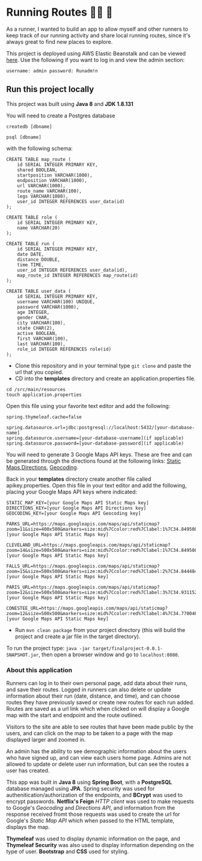 
# Running Routes 🏃‍♀️ :runner:

As a runner, I wanted to build an app to allow myself and other runners to keep track of our running activity and share local running routes, since it's always great to find new places to explore. 

This project is deployed using AWS Elastic Beanstalk and can be viewed [here](http://runninglog-env.3npbd4agqq.us-east-2.elasticbeanstalk.com/). Use the following if you want to log in and view the admin section: 

`username: admin password: Runadm!n`

## Run this project locally

This project was built using **Java 8** and **JDK 1.8.131**

You will need to create a Postgres database 

`createdb [dbname]`

`psql [dbname]`

with the following schema:

```
CREATE TABLE map_route (
    id SERIAL INTEGER PRIMARY KEY,
    shared BOOLEAN,
    startposition VARCHAR(1000),
    endposition VARCHAR(1000),
    url VARCHAR(1000),
    route_name VARCHAR(100),
    legs VARCHAR(1000),
    user_id INTEGER REFERENCES user_data(id)
);

CREATE TABLE role (
    id SERIAL INTEGER PRIMARY KEY, 
    name VARCHAR(20)
);

CREATE TABLE run (
    id SERIAL INTEGER PRIMARY KEY, 
    date DATE,
    distance DOUBLE,
    time TIME,
    user_id INTEGER REFERENCES user_data(id),
    map_route_id INTEGER REFERENCES map_route(id)
);

CREATE TABLE user_data (
    id SERIAL INTEGER PRIMARY KEY, 
    username VARCHAR(100) UNIQUE,
    password VARCHAR(1000),
    age INTEGER,
    gender CHAR,
    city VARCHAR(100),
    state CHAR(2),
    active BOOLEAN,
    first VARCHAR(100),
    last VARCHAR(100),
    role_id INTEGER REFERENCES role(id)
);
```

* Clone this repository and in your terminal type `git clone` and paste the url that you copied. 
* CD into the **templates** directory and create an application.properties file.
 
 ```
cd /src/main/resources
touch application.properties
```
Open this file using your favorite text editor and add the following:

```
spring.thymeleaf.cache=false

spring.datasource.url=jdbc:postgresql://localhost:5432/[your-database-name]
spring.datasource.username=[your-database-username](if applicable)
spring.datasource.password=[your-database-password](if applicable)
```
 
 You will need to generate 3 Google Maps API keys. These are free and can be generated through the directions found at the following links: [Static Maps](https://developers.google.com/maps/documentation/static-maps/),[Directions](https://developers.google.com/maps/documentation/directions/), [Geocoding](https://developers.google.com/maps/documentation/geocoding/start).
 
 Back in your **templates** directory create another file called apikey.properties. Open this file in your text editor and add the following, placing your Google Maps API keys where indicated:
 
 ```
STATIC_MAP_KEY=[your Google Maps API Static Maps key]
DIRECTIONS_KEY=[your Google Maps API Directions key]
GEOCODING_KEY=[your Google Maps API Geocoding key]

PARKS_URL=https://maps.googleapis.com/maps/api/staticmap?zoom=11&size=400x500&markers=size:mid%7Ccolor:red%7Clabel:1%7C34.8495083,-82.384894&markers=size:mid%7Ccolor:red%7Clabel:2%7C34.8444847,-82.40111550000002&markers=size:mid%7Ccolor:red%7Clabel:4%7C34.9311528,-82.36975679999999&markers=size:mid%7Ccolor:red%7Clabel:3%7C34.7700466,-82.3492679&key=[your Google Maps API Static Maps key]

CLEVELAND_URL=https://maps.googleapis.com/maps/api/staticmap?zoom=14&size=500x500&markers=size:mid%7Ccolor:red%7Clabel:1%7C34.8495083,-82.384894&key=[your Google Maps API Static Maps key]

FALLS_URL=https://maps.googleapis.com/maps/api/staticmap?zoom=15&size=500x500&markers=size:mid%7Ccolor:red%7Clabel:2%7C34.8444847,-82.40111550000002&key=[your Google Maps API Static Maps key]

PARIS_URL=https://maps.googleapis.com/maps/api/staticmap?zoom=12&size=500x500&markers=size:mid%7Ccolor:red%7Clabel:3%7C34.9311528,-82.36975679999999&key=[your Google Maps API Static Maps key]

CONESTEE_URL=https://maps.googleapis.com/maps/api/staticmap?zoom=12&size=500x500&markers=size:mid%7Ccolor:red%7Clabel:4%7C34.7700466,-82.3492679&key=[your Google Maps API Static Maps key]

``` 
 
* Run `mvn clean package` from your project directory (this will build the project and create a jar file in the target directory).


To run the project type: `java -jar target/finalproject-0.0.1-SNAPSHOT.jar`, then open a browser window and go to `localhost:8080`.

### About this application

Runners can log in to their own personal page, add data about their runs, and save their routes. Logged in runners can also delete or update information about their run (date, distance, and time), and can choose routes they have previously saved or create new routes for each run added. Routes are saved as a url link which when clicked on will display a Google map with the start and endpoint and the route outlined.

Visitors to the site are able to see routes that have been made public by the users, and can click on the map to be taken to a page with the map displayed larger and zoomed in.

An admin has the ability to see demographic information about the users who have signed up, and can view each users home page. Admins are not allowed to update or delete user run information, but can see the routes a user has created.

This app was built in **Java 8** using **Spring Boot**, with a **PostgreSQL** database managed using **JPA**. Spring security was used for authenitication/authorization of the endpoints, and **BCrypt** was used to encrypt passwords.  **Netflix's Feign** *HTTP client* was used to make requests to Google's *Geocoding* and *Directions API*, and information from the response received fromt those requests was used to create the url for Google's *Static Map API* which when passed to the HTML template, displays the map. 

**Thymeleaf** was used to display dynamic information on the page, and **Thymeleaf Security** was also used to display information depending on the type of user. **Bootstrap** and **CSS** used for styling.



 
 
 
 